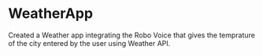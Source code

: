 # WeatherApp
Created a Weather app integrating the Robo Voice that gives the temprature of the city entered by the user using Weather API.
